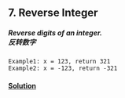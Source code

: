 ## 7. Reverse Integer

##### Reverse digits of an integer.<br>反转数字

    Example1: x = 123, return 321
    Example2: x = -123, return -321
    
#### [Solution](https://github.com/Jucongyuan/LeetCode_Java/blob/master/src/com/jucongyuan/easy/_0007/Solution.java)